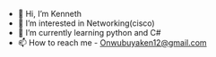 - 👋 Hi, I’m Kenneth
- 👀 I’m interested in Networking(cisco)
- 🌱 I’m currently learning python and C#
- 📫 How to reach me - Onwubuyaken12@gmail.com

<!---
RobotNinja15/RobotNinja15 is a ✨ special ✨ repository because its `README.md` (this file) appears on your GitHub profile.
You can click the Preview link to take a look at your changes.
--->
